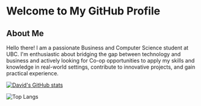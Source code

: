 # Welcome to My GitHub Profile

## About Me
Hello there! I am a passionate Business and Computer Science student at UBC. I'm enthusiastic about bridging the gap between technology and business and actively looking for Co-op opportunities to apply my skills and knowledge in real-world settings, contribute to innovative projects, and gain practical experience. 

[![David's GitHub stats](https://github-readme-stats.vercel.app/api?username=DavidZhu1388)](https://github.com/anuraghazra/github-readme-stats)

![Top Langs](https://github-readme-stats.vercel.app/api/top-langs/?username=DavidZhu1388&layout=compact)

<!--
**DavidZhu1388/DavidZhu1388** is a ✨ _special_ ✨ repository because its `README.md` (this file) appears on your GitHub profile.

Here are some ideas to get you started:

- 🔭 I’m currently working on ...
- 🌱 I’m currently learning ...
- 👯 I’m looking to collaborate on ...
- 🤔 I’m looking for help with ...
- 💬 Ask me about ...
- 📫 How to reach me: ...
- 😄 Pronouns: ...
- ⚡ Fun fact: ...
-->
